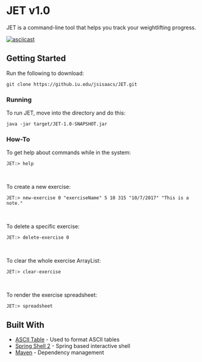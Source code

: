 # JET v1.0

JET is a command-line tool that helps you track your weightlifting progress.

[![asciicast](https://asciinema.org/a/7A08JCrmEtWwDYy3nXDzMA2n4.png)](https://asciinema.org/a/7A08JCrmEtWwDYy3nXDzMA2n4)

## Getting Started

Run the following to download:

```
git clone https://github.iu.edu/jsisaacs/JET.git
```

### Running

To run JET, move into the directory and do this:

```
java -jar target/JET-1.0-SNAPSHOT.jar
```

### How-To

To get help about commands while in the system:
```
JET:> help
```
&nbsp;

To create a new exercise:
```
JET:> new-exercise 0 "exerciseName" 5 10 315 "10/7/2017" "This is a note."
```
&nbsp;

To delete a specific exercise:
```
JET:> delete-exercise 0
```
&nbsp;

To clear the whole exercise ArrayList:
```
JET:> clear-exercise 
```
&nbsp;

To render the exercise spreadsheet:
```
JET:> spreadsheet
```

## Built With

* [ASCII Table](https://github.com/vdmeer/asciitable) - Used to format ASCII tables
* [Spring Shell 2](https://github.com/spring-projects/spring-shell) - Spring based interactive shell
* [Maven](https://maven.apache.org) - Dependency management


